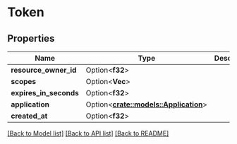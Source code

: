 # Token

## Properties

Name | Type | Description | Notes
------------ | ------------- | ------------- | -------------
**resource_owner_id** | Option<**f32**> |  | [optional]
**scopes** | Option<**Vec<String>**> |  | [optional]
**expires_in_seconds** | Option<**f32**> |  | [optional]
**application** | Option<[**crate::models::Application**](application.md)> |  | [optional]
**created_at** | Option<**f32**> |  | [optional]

[[Back to Model list]](../README.md#documentation-for-models) [[Back to API list]](../README.md#documentation-for-api-endpoints) [[Back to README]](../README.md)


